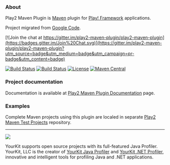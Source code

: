 ### About

Play2 Maven Plugin is [Maven](http://maven.apache.org) plugin for [Play! Framework](http://www.playframework.org) applications.

Project migrated from [Google Code](https://code.google.com/p/play2-maven-plugin/).

[![Join the chat at https://gitter.im/play2-maven-plugin/play2-maven-plugin](https://badges.gitter.im/Join%20Chat.svg)](https://gitter.im/play2-maven-plugin/play2-maven-plugin?utm_source=badge&utm_medium=badge&utm_campaign=pr-badge&utm_content=badge)

[![Build Status](https://travis-ci.org/play2-maven-plugin/play2-maven-plugin.png?branch=master)](https://travis-ci.org/play2-maven-plugin/play2-maven-plugin)
[![Build Status](https://circleci.com/gh/play2-maven-plugin/play2-maven-plugin/tree/master.svg?&style=shield)](https://circleci.com/gh/play2-maven-plugin/play2-maven-plugin)
[![License](http://img.shields.io/:license-Apache%202-red.svg)](http://www.apache.org/licenses/LICENSE-2.0.txt)
[![Maven Central](https://maven-badges.herokuapp.com/maven-central/com.google.code.play2-maven-plugin/play2-maven-plugin/badge.png?style=flat)](http://search.maven.org/#search|ga|1|g%3A%22com.google.code.play2-maven-plugin%22%20AND%20a%3A%22play2-maven-plugin%22)

### Project documentation

Documentation is available at [Play2 Maven Plugin Documentation](https://play2-maven-plugin.github.io/) page.

### Examples

Complete Maven projects using this plugin are localed in separate [Play2 Maven Test Projects](https://github.com/play2-maven-plugin/play2-maven-test-projects) repository.

<hr>

[<img src="https://www.yourkit.com/images/yklogo.png" />](https://www.yourkit.com/)

YourKit supports open source projects with its full-featured Java Profiler.
YourKit, LLC is the creator of [YourKit Java Profiler](https://www.yourkit.com/java/profiler/)
and [YourKit .NET Profiler](https://www.yourkit.com/.net/profiler/),
innovative and intelligent tools for profiling Java and .NET applications.
